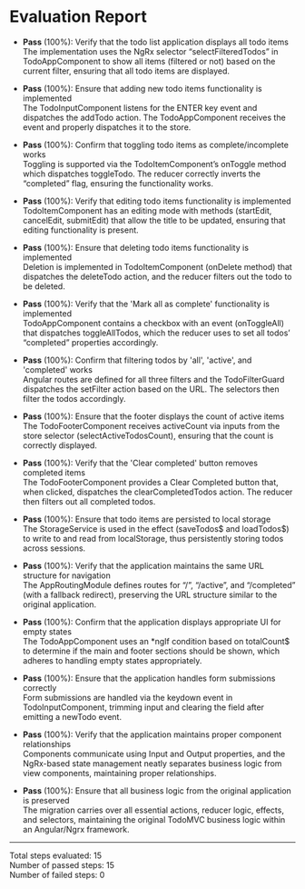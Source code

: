 # Evaluation Report

- **Pass** (100%): Verify that the todo list application displays all todo items  
  The implementation uses the NgRx selector “selectFilteredTodos” in TodoAppComponent to show all items (filtered or not) based on the current filter, ensuring that all todo items are displayed.

- **Pass** (100%): Ensure that adding new todo items functionality is implemented  
  The TodoInputComponent listens for the ENTER key event and dispatches the addTodo action. The TodoAppComponent receives the event and properly dispatches it to the store.

- **Pass** (100%): Confirm that toggling todo items as complete/incomplete works  
  Toggling is supported via the TodoItemComponent’s onToggle method which dispatches toggleTodo. The reducer correctly inverts the “completed” flag, ensuring the functionality works.

- **Pass** (100%): Verify that editing todo items functionality is implemented  
  TodoItemComponent has an editing mode with methods (startEdit, cancelEdit, submitEdit) that allow the title to be updated, ensuring that editing functionality is present.

- **Pass** (100%): Ensure that deleting todo items functionality is implemented  
  Deletion is implemented in TodoItemComponent (onDelete method) that dispatches the deleteTodo action, and the reducer filters out the todo to be deleted.

- **Pass** (100%): Verify that the 'Mark all as complete' functionality is implemented  
  TodoAppComponent contains a checkbox with an event (onToggleAll) that dispatches toggleAllTodos, which the reducer uses to set all todos’ “completed” properties accordingly.

- **Pass** (100%): Confirm that filtering todos by 'all', 'active', and 'completed' works  
  Angular routes are defined for all three filters and the TodoFilterGuard dispatches the setFilter action based on the URL. The selectors then filter the todos accordingly.

- **Pass** (100%): Ensure that the footer displays the count of active items  
  The TodoFooterComponent receives activeCount via inputs from the store selector (selectActiveTodosCount), ensuring that the count is correctly displayed.

- **Pass** (100%): Verify that the 'Clear completed' button removes completed items  
  The TodoFooterComponent provides a Clear Completed button that, when clicked, dispatches the clearCompletedTodos action. The reducer then filters out all completed todos.

- **Pass** (100%): Ensure that todo items are persisted to local storage  
  The StorageService is used in the effect (saveTodos$ and loadTodos$) to write to and read from localStorage, thus persistently storing todos across sessions.

- **Pass** (100%): Verify that the application maintains the same URL structure for navigation  
  The AppRoutingModule defines routes for “/”, “/active”, and “/completed” (with a fallback redirect), preserving the URL structure similar to the original application.

- **Pass** (100%): Confirm that the application displays appropriate UI for empty states  
  The TodoAppComponent uses an *ngIf condition based on totalCount$ to determine if the main and footer sections should be shown, which adheres to handling empty states appropriately.

- **Pass** (100%): Ensure that the application handles form submissions correctly  
  Form submissions are handled via the keydown event in TodoInputComponent, trimming input and clearing the field after emitting a newTodo event.

- **Pass** (100%): Verify that the application maintains proper component relationships  
  Components communicate using Input and Output properties, and the NgRx-based state management neatly separates business logic from view components, maintaining proper relationships.

- **Pass** (100%): Ensure that all business logic from the original application is preserved  
  The migration carries over all essential actions, reducer logic, effects, and selectors, maintaining the original TodoMVC business logic within an Angular/Ngrx framework.

---

Total steps evaluated: 15  
Number of passed steps: 15  
Number of failed steps: 0